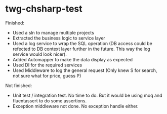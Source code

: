 # twg-chsharp-test

Finished:
- Used a sln to manage multiple projects
- Extracted the business logic to service layer
- Used a log service to wrap the SQL operation (DB access could be refected to DB context layer further in the future. This way the log service would look nicer). 
- Added Automapper to make the data display as expected
- Used DI for the required services
- Used Middleware to log the general request (Only knew S for search, not sure what for price, guess P)

Not finished:
- Unit test / integration test. No time to do.  But it would be using moq and fluentassert to do some assertions.
- Exception middleware not done. No exception handle either.

